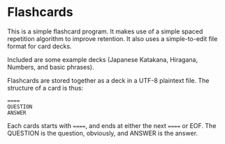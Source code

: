 
Flashcards
==========


This is a simple flashcard program. It makes use of a simple spaced repetition algorithm to improve retention. It also uses a simple-to-edit file format for card decks.

Included are some example decks (Japanese Katakana, Hiragana, Numbers, and basic phrases).


Flashcards are stored together as a deck in a UTF-8 plaintext file. The structure of a card is thus:

```
====
QUESTION
ANSWER
```

Each cards starts with `====`, and ends at either the next `====` or EOF. The QUESTION is the question, obviously, and ANSWER is the answer.

